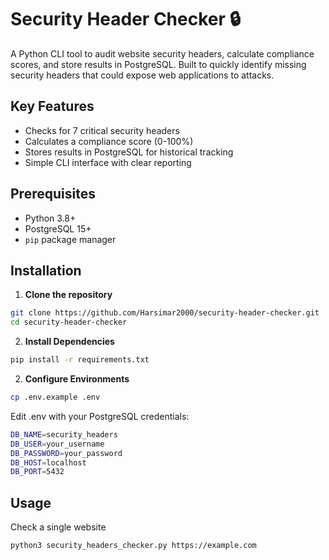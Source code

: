 # Security Header Checker 🔒

A Python CLI tool to audit website security headers, calculate compliance scores, and store results in PostgreSQL.
Built to quickly identify missing security headers that could expose web applications to attacks.

## Key Features

- Checks for 7 critical security headers
- Calculates a compliance score (0-100%)
- Stores results in PostgreSQL for historical tracking
- Simple CLI interface with clear reporting

## Prerequisites

- Python 3.8+
- PostgreSQL 15+
- `pip` package manager

## Installation

1. **Clone the repository**

```bash
git clone https://github.com/Harsimar2000/security-header-checker.git
cd security-header-checker
```

2. **Install Dependencies**

```bash
pip install -r requirements.txt
```

2. **Configure Environments**

```bash
cp .env.example .env
```

Edit .env with your PostgreSQL credentials:

```bash
DB_NAME=security_headers
DB_USER=your_username
DB_PASSWORD=your_password
DB_HOST=localhost
DB_PORT=5432
```

## Usage

Check a single website

```bash
python3 security_headers_checker.py https://example.com
```
